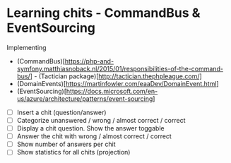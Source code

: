 Learning chits - CommandBus & EventSourcing
==============

Implementing
- (CommandBus)[https://php-and-symfony.matthiasnoback.nl/2015/01/responsibilities-of-the-command-bus/] - (Tactician package)[http://tactician.thephpleague.com/]
- (DomainEvents)[https://martinfowler.com/eaaDev/DomainEvent.html]
- (EventSourcing)[https://docs.microsoft.com/en-us/azure/architecture/patterns/event-sourcing]

- [ ] Insert a chit (question/answer)
- [ ] Categorize unanswered / wrong / almost correct / correct
- [ ] Display a chit question. Show the answer toggable
- [ ] Answer the chit with wrong / almost correct / correct
- [ ] Show number of answers per chit
- [ ] Show statistics for all chits (projection)